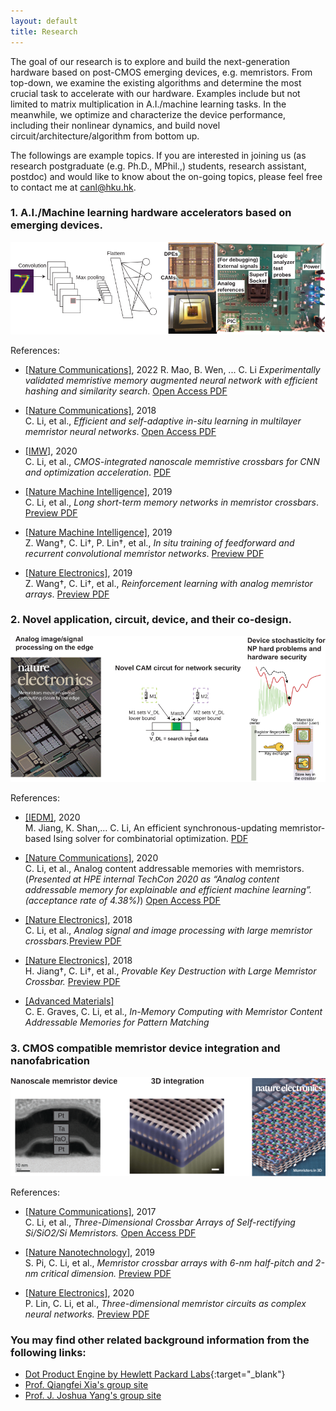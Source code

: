 ```yaml
---
layout: default
title: Research
---
```


<!-- <script src="https://cdn.mathjax.org/mathjax/latest/MathJax.js?config=TeX-AMS-MML_HTMLorMML" type="text/javascript"></script> -->

The goal of our research is to explore and build the next-generation hardware based on post-CMOS emerging devices, e.g. memristors. From top-down, we examine the existing algorithms and determine the most crucial task to accelerate with our hardware. Examples include but not limited to matrix multiplication in A.I./machine learning tasks. In the meanwhile, we optimize and characterize the device performance, including their nonlinear dynamics, and build novel circuit/architecture/algorithm from bottom up. 

The followings are example topics. If you are interested in joining us (as research postgraduate (e.g. Ph.D., MPhil.,) students, research assistant, postdoc) and would like to know about the on-going topics, please feel free to contact me at [canl@hku.hk](mailto:canl@hku.hk). 

### 1. A.I./Machine learning hardware accelerators based on emerging devices. 

![Chip](assets/img/research_NN.svg)


References:

- [[Nature Communications]](https://www.nature.com/articles/s41467-022-33629-7), 2022 
R. Mao, B. Wen, ... C. Li _Experimentally validated memristive memory augmented neural network with efficient hashing and similarity search_. [Open Access PDF](https://www.nature.com/articles/s41467-022-33629-7.pdf)

- [[Nature Communications]](https://www.nature.com/articles/s41467-018-04484-2), 2018  
C. Li, et al., _Efficient and self-adaptive in-situ learning in multilayer memristor neural networks_. [Open Access PDF](https://www.nature.com/articles/s41467-018-04484-2.pdf)

- [[IMW]](http://dx.doi.org/10.1109/IMW48823.2020.9108112), 2020  
C. Li, et al., _CMOS-integrated nanoscale memristive crossbars for CNN and optimization acceleration_. [PDF](assets/pdf/IWM_superT.pdf)

- [[Nature Machine Intelligence]](https://www.nature.com/articles/s42256-018-0001-4), 2019  
C. Li, et al., _Long short-term memory networks in memristor crossbars_. [Preview PDF](https://rdcu.be/bfKQS)

- [[Nature Machine Intelligence]](https://www.nature.com/articles/s42256-019-0089-1), 2019  
Z. Wang†, C. Li†, P. Lin†, et al., _In situ training of feedforward and recurrent convolutional memristor networks_. [Preview PDF](https://rdcu.be/bQGMb)

- [[Nature Electronics]](https://www.nature.com/articles/s41928-019-0221-6), 2019  
Z. Wang†, C. Li†, et al., _Reinforcement learning with analog memristor arrays_. [Preview PDF](https://rdcu.be/brcsE)


### 2. Novel application, circuit, device, and their co-design.

![Apps](assets/img/research_apps.svg)

References:

- [[IEDM]](https://ieeexplore.ieee.org/document/10019348), 2020    
M. Jiang, K. Shan,... C. Li, An efficient synchronous-updating memristor-based Ising solver for combinatorial optimization.  [PDF](assets/pdf/An_efficient_synchronous-updating_memristor-based_Ising_solver_for_combinatorial_optimization.pdf)

- [[Nature Communications]](https://www.nature.com/articles/s41467-020-15254-4), 2020    
C. Li, et al., Analog content addressable memories with memristors. (_Presented at HPE internal TechCon 2020 as “Analog content addressable memory for explainable and efficient machine learning”. (acceptance rate of 4.38%)_) [Open Access PDF](https://www.nature.com/articles/s41467-020-15254-4.pdf)

- [[Nature Electronics]](https://www.nature.com/articles/s41928-017-0002-z), 2018  
C. Li, et al., _Analog signal and image processing with large memristor crossbars._[Preview PDF](http://rdcu.be/GquI)

- [[Nature Electronics]](https://www.nature.com/articles/s41928-018-0146-5), 2018  
H. Jiang†, C. Li†, et al., _Provable Key Destruction with Large Memristor Crossbar._ [Preview PDF](https://rdcu.be/859D)

- [[Advanced Materials]](https://onlinelibrary.wiley.com/doi/abs/10.1002/adma.202003437)  
C. E. Graves, C. Li, et al., _In-Memory Computing with Memristor Content Addressable Memories for Pattern Matching_ 


### 3. CMOS compatible memristor device integration and nanofabrication

<!-- <div class="clearfix">
    <a href="http://dx.doi.org/10.1002/adma.201606482"><span class="cover" id="fib"></span></a>
</div> -->
<!-- ![3D memristor crossbar](http://media.springernature.com/w300/springer-static/cover-hires/journal/41928/3/4) -->

![Devices](assets/img/research_device.svg)


References:

- [[Nature Communications]](https://www.nature.com/articles/ncomms15666), 2017  
C. Li, et al., _Three-Dimensional Crossbar Arrays of Self-rectifying Si/SiO2/Si Memristors._ [Open Access PDF](https://www.nature.com/articles/ncomms15666.pdf)

- [[Nature Nanotechnology]](https://www.nature.com/articles/s41565-018-0302-0), 2019  
S. Pi, C. Li, et al., _Memristor crossbar arrays with 6-nm half-pitch and 2-nm critical dimension._ [Preview PDF](https://rdcu.be/b4WpY)

- [[Nature Electronics]](https://www.nature.com/articles/s41928-020-0397-9), 2020  
P. Lin, C. Li, et al., _Three-dimensional memristor circuits as complex neural networks._ [Preview PDF](https://rdcu.be/b3xJn)


### You may find other related background information from the following links:

- [Dot Product Engine by Hewlett Packard Labs](https://community.hpe.com/t5/Advancing-Life-Work/The-Dot-Product-Engine-Next-Next/ba-p/7069029#.YuzWx-xBxQM){:target="_blank"} 
- [Prof. Qiangfei Xia's group site](http://nano.ecs.umass.edu)
- [Prof. J. Joshua Yang's group site](https://sites.usc.edu/jjyang/)
